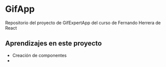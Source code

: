# GifApp

Repositorio del proyecto de GifExpertApp del curso de Fernando Herrera de React

## Aprendizajes en este proyecto

- Creación de componentes
- 